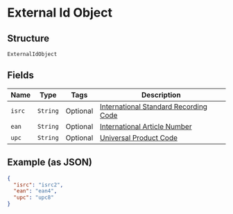 
# External Id Object

## Structure

`ExternalIdObject`

## Fields

| Name | Type | Tags | Description |
|  --- | --- | --- | --- |
| `isrc` | `String` | Optional | [International Standard Recording Code](http://en.wikipedia.org/wiki/International_Standard_Recording_Code) |
| `ean` | `String` | Optional | [International Article Number](http://en.wikipedia.org/wiki/International_Article_Number_%28EAN%29) |
| `upc` | `String` | Optional | [Universal Product Code](http://en.wikipedia.org/wiki/Universal_Product_Code) |

## Example (as JSON)

```json
{
  "isrc": "isrc2",
  "ean": "ean4",
  "upc": "upc8"
}
```

